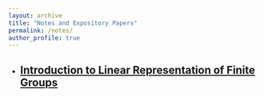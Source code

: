 ```yaml
---
layout: archive
title: "Notes and Expository Papers"
permalink: /notes/
author_profile: true
---
```


+ ## [Introduction to Linear Representation of Finite Groups](../assets/Intro_Linear_Representation_FinGroups.pdf)

